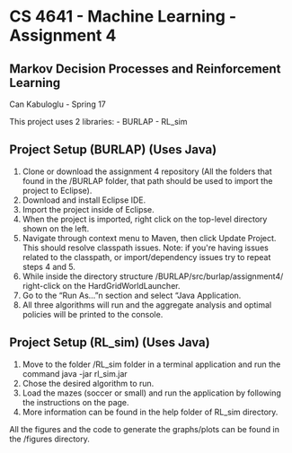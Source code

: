 # CS 4641 - Machine Learning - Assignment 4
## Markov Decision Processes and Reinforcement Learning
Can Kabuloglu - Spring 17

This project uses 2 libraries:
    - BURLAP
    - RL_sim

## Project Setup (BURLAP) (Uses Java)
1. Clone or download the assignment 4 repository (All the folders that found in the /BURLAP folder, that path should be used to import the project to Eclipse).
2. Download and install Eclipse IDE.
3. Import the project inside of Eclipse.
4. When the project is imported, right click on the top-level directory shown on the left.
5. Navigate through context menu to Maven, then click Update Project. This should resolve classpath issues.
Note: if you're having issues related to the classpath, or import/dependency issues try to repeat steps 4 and 5.
6. While inside the directory structure /BURLAP/src/burlap/assignment4/ right-click on the HardGridWorldLauncher.
7. Go to the “Run As…”n section and select “Java Application.
8. All three algorithms will run and the aggregate analysis and optimal policies will be printed to the console.

## Project Setup (RL_sim) (Uses Java)
1. Move to the folder /RL_sim folder in a terminal application and run the command java -jar rl_sim.jar
2. Chose the desired algorithm to run.
3. Load the mazes (soccer or small) and run the application by following the instructions on the page.
4. More information can be found in the help folder of RL_sim directory.


All the figures and the code to generate the graphs/plots can be found in the /figures directory.
